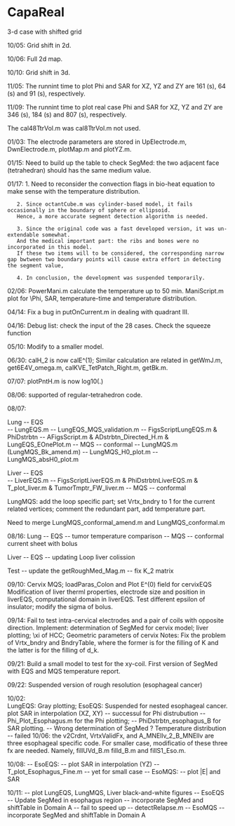 # CapaReal
3-d case with shifted grid

10/05: Grid shift in 2d.

10/06: Full 2d map.

10/10: Grid shift in 3d.

11/05: The runnint time to plot Phi and SAR for XZ, YZ and ZY 
are 161 (s), 64 (s) and 91 (s), respectively. 

11/09: The runnint time to plot real case Phi and SAR for XZ, YZ and ZY 
are 346 (s), 184 (s) and 807 (s), respectively.

The cal48TtrVol.m was cal8TtrVol.m not used. 

01/03: The electrode parameters are stored in UpElectrode.m, DwnElectrode.m, plotMap.m and plotYZ.m.

01/15: Need to build up the table to check SegMed: the two adjacent face (tetrahedran) should has the same medium value. 

01/17: 1. Need to reconsider the convection flags in bio-heat equation to make sense with the temperature distribution. 
       
       2. Since octantCube.m was cylinder-based model, it fails occasionally in the boundary of sphere or ellipsoid.
       Hence, a more accurate segment detection algorithm is needed. 
       
       3. Since the original code was a fast developed version, it was un-extendable somewhat. 
       And the medical important part: the ribs and bones were no incorporated in this model.
       If these two items will to be considered, the corresponding narrow gap bwtween two boundary points will cause extra effort in detecting the segment value,

       4. In conclusion, the development was suspended temporarily.

02/06: PowerMani.m calculate the temperature up to 50 min.
       ManiScript.m plot for \Phi, SAR, temperature-time and temperature distribution.

04/14: Fix a bug in putOnCurrent.m in dealing with quadrant III.

04/16: Debug list: check the input of the 28 cases.
       Check the squeeze function

05/10: Modify to a smaller model.

06/30: calH_2 is now calE^(1); 
Similar calculation are related in getWmJ.m, get6E4V_omega.m, calKVE_TetPatch_Right.m, getBk.m.

07/07: plotPntH.m is now log10(.)

08/06: supported of regular-tetrahedron code.

08/07: 

Lung -- EQS  
        -- LungEQS.m
        -- LungEQS_MQS_validation.m
        -- FigsScriptLungEQS.m & PhiDstrbtn
        -- AFigsScript.m & ADstrbtn_Directed_H.m & LungEQS_EOnePlot.m
        -- MQS -- conformal
        -- LungMQS.m (LungMQS_Bk_amend.m)
        -- LungMQS_H0_plot.m
        -- LungMQS_absH0_plot.m

Liver   -- EQS  
            -- LiverEQS.m
            -- FigsScriptLiverEQS.m & PhiDstrbtnLiverEQS.m & T_plot_liver.m & TumorTmptr_FW_liver.m
        -- MQS -- conformal


LungMQS:  add the loop specific part; 
          set Vrtx_bndry to 1 for the current related vertices; 
          comment the redundant part, add temperature part.

Need to merge LungMQS_conformal_amend.m and LungMQS_conformal.m 

08/16:
Lung    -- EQS  -- tumor temperature comparison
        -- MQS  -- conformal current sheet with bolus

Liver   -- EQS  -- updating Loop liver colission

Test    -- update the getRoughMed_Mag.m
        -- fix K_2 matrix

09/10:   Cervix MQS; loadParas_Colon and Plot E^(0) field for cervixEQS
        Modification of liver therml properties, electrode size and position in liverEQS, computational domain in liverEQS.
        Test different epsilon of insulator; modify the sigma of bolus.

09/14:   Fail to test intra-cervical electrodes and a pair of coils with opposite direction. 
        Implement: determination of SegMed for cervix model; liver plotting; \xi of HCC; Geometric parameters of cervix
        Notes: Fix the problem of Vrtx_bndry and BndryTable, where the former is for the filling of K and the latter is for the filling of d_k.

09/21:   Build a small model to test for the xy-coil.
        First version of SegMed with EQS and MQS temperature report.

09/22:  Suspended version of rough resolution (esophageal cancer)

10/02:  
LungEQS: Gray plotting; 
EsoEQS: Suspended for nested esophageal cancer.
        plot SAR in interpolation (XZ, XY)
          -- successul for Phi distrubution
          -- Phi_Plot_Esophagus.m for the Phi plotting; 
          -- PhiDstrbtn_esophagus_B for SAR plotting.
              -- Wrong determination of SegMed ?
        Temperature distribution
          -- failed
10/06: 
  the v2Crdnt, VrtxValidFx, and A_MNEllv_2_B_MNEllv are three esophageal specific code. 
  For smaller case, modificatio of these three fx are needed.
  Namely, fillUVd_B.m filld_B.m and fillS1_Eso.m.

10/08: 
  -- EsoEQS: 
    -- plot SAR in interpolation (YZ)
    -- T_plot_Esophagus_Fine.m
    -- yet for small case 
  -- EsoMQS: 
    -- plot |E| and SAR

10/11: 
  -- plot LungEQS, LungMQS, Liver black-and-white figures
  -- EsoEQS
    -- Update SegMed in esophagus region
    -- incorporate SegMed and shiftTable in Domain A
    -- fail to speed up
      -- detectRelapse.m
  -- EsoMQS
    -- incorporate SegMed and shiftTable in Domain A